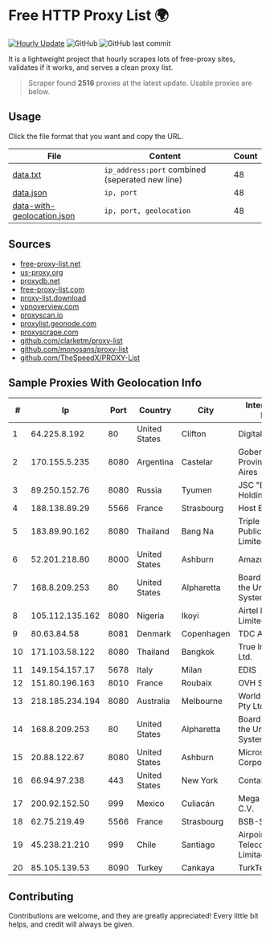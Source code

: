
# Free HTTP Proxy List 🌍

[![Hourly Update](https://github.com/mertguvencli/http-proxy-list/actions/workflows/main.yml/badge.svg?branch=main)](https://github.com/mertguvencli/http-proxy-list/actions/workflows/main.yml)
![GitHub](https://img.shields.io/github/license/mertguvencli/http-proxy-list)
![GitHub last commit](https://img.shields.io/github/last-commit/mertguvencli/http-proxy-list)

It is a lightweight project that hourly scrapes lots of free-proxy sites, validates if it works, and serves a clean proxy list.


> Scraper found **2516** proxies at the latest update. Usable proxies are below.

## Usage

Click the file format that you want and copy the URL.


|File|Content|Count|
|----|-------|-----|
|[data.txt](https://raw.githubusercontent.com/mertguvencli/http-proxy-list/main/proxy-list/data.txt)|`ip_address:port` combined (seperated new line)|48|
|[data.json](https://raw.githubusercontent.com/mertguvencli/http-proxy-list/main/proxy-list/data.json)|`ip, port`|48|
|[data-with-geolocation.json](https://raw.githubusercontent.com/mertguvencli/http-proxy-list/main/proxy-list/data-with-geolocation.json)|`ip, port, geolocation`|48|

## Sources

* [free-proxy-list.net](https://free-proxy-list.net)
* [us-proxy.org](https://www.us-proxy.org)
* [proxydb.net](http://proxydb.net)
* [free-proxy-list.com](https://free-proxy-list.com/?page=&port=&type%5B%5D=http&type%5B%5D=https&up_time=0&search=Search)
* [proxy-list.download](https://www.proxy-list.download/HTTP)
* [vpnoverview.com](https://vpnoverview.com/privacy/anonymous-browsing/free-proxy-servers)
* [proxyscan.io](https://www.proxyscan.io)
* [proxylist.geonode.com](https://proxylist.geonode.com/api/proxy-list?limit=300&page=1&sort_by=lastChecked&sort_type=desc&protocols=http,https)
* [proxyscrape.com](https://api.proxyscrape.com/v2/?request=displayproxies&protocol=http&timeout=10000&country=all&ssl=all&anonymity=all)
* [github.com/clarketm/proxy-list](https://raw.githubusercontent.com/clarketm/proxy-list/master/proxy-list-raw.txt)
* [github.com/monosans/proxy-list](https://raw.githubusercontent.com/monosans/proxy-list/main/proxies/http.txt)
* [github.com/TheSpeedX/PROXY-List](https://raw.githubusercontent.com/TheSpeedX/PROXY-List/master/http.txt)


## Sample Proxies With Geolocation Info

|#|Ip|Port|Country|City|Internet Service Provider|
|-|--|----|-------|----|-------------------------|
|1|64.225.8.192|80|United States|Clifton|DigitalOcean, LLC|
|2|170.155.5.235|8080|Argentina|Castelar|Gobernacion de la Provincia de Buenos Aires|
|3|89.250.152.76|8080|Russia|Tyumen|JSC "ER-Telecom Holding"|
|4|188.138.89.29|5566|France|Strasbourg|Host Europe GmbH|
|5|183.89.90.162|8080|Thailand|Bang Na|Triple T Broadband Public Company Limited|
|6|52.201.218.80|8000|United States|Ashburn|Amazon.com, Inc.|
|7|168.8.209.253|80|United States|Alpharetta|Board of Regents of the University System of Georgia|
|8|105.112.135.162|8080|Nigeria|Ikoyi|Airtel Networks Limited|
|9|80.63.84.58|8081|Denmark|Copenhagen|TDC A/S|
|10|171.103.58.122|8080|Thailand|Bangkok|True Internet Co., Ltd.|
|11|149.154.157.17|5678|Italy|Milan|EDIS|
|12|151.80.196.163|8010|France|Roubaix|OVH SAS|
|13|218.185.234.194|8080|Australia|Melbourne|World Without Wires Pty Ltd|
|14|168.8.209.253|80|United States|Alpharetta|Board of Regents of the University System of Georgia|
|15|20.88.122.67|8080|United States|Ashburn|Microsoft Corporation|
|16|66.94.97.238|443|United States|New York|Contabo Inc.|
|17|200.92.152.50|999|Mexico|Culiacán|Mega Cable, S.A. de C.V.|
|18|62.75.219.49|5566|France|Strasbourg|BSB-SERVICE|
|19|45.238.21.210|999|Chile|Santiago|Airpoint Telecomunicaciones Limitada|
|20|85.105.139.53|8090|Turkey|Cankaya|TurkTelecom|



## Contributing

Contributions are welcome, and they are greatly appreciated! Every
little bit helps, and credit will always be given.

